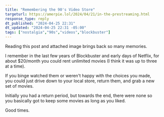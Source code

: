```yaml
---
title: "Remembering the 90's Video Store"
targeturl: https://amerpie.lol/2024/04/21/in-the-prestreaming.html
response_type: reply
dt_published: "2024-04-25 22:31"
dt_updated: "2024-04-25 22:31 -05:00"
tags: ["nostalgia","90s","videos","blockbuster"]
---
```


Reading this post and attached image brings back so many memories. 

I remember in the last few years of Blockbuster and early days of Netflix, for about $20/month you could rent unlimited movies (I think it was up to three at a time). 

If you binge watched them or weren't happy with the choices you made, you could just drive down to your local store, return them, and grab a new set of movies. 

Initially you had a return period, but towards the end, there were none so you basically got to keep some movies as long as you liked. 

Good times. 